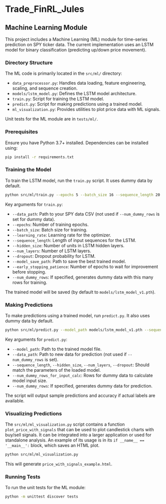 # Trade_FinRL_Jules

## Machine Learning Module

This project includes a Machine Learning (ML) module for time-series prediction on SPY ticker data. The current implementation uses an LSTM model for binary classification (predicting up/down price movement).

### Directory Structure

The ML code is primarily located in the `src/ml/` directory:
-   `data_preprocessor.py`: Handles data loading, feature engineering, scaling, and sequence creation.
-   `models/lstm_model.py`: Defines the LSTM model architecture.
-   `train.py`: Script for training the LSTM model.
-   `predict.py`: Script for making predictions using a trained model.
-   `ml_visualization.py`: Provides utilities to plot price data with ML signals.

Unit tests for the ML module are in `tests/ml/`.

### Prerequisites

Ensure you have Python 3.7+ installed. Dependencies can be installed using:
```bash
pip install -r requirements.txt
```

### Training the Model

To train the LSTM model, run the `train.py` script. It uses dummy data by default.
```bash
python src/ml/train.py --epochs 5 --batch_size 16 --sequence_length 20 --num_dummy_rows 200
```
Key arguments for `train.py`:
-   `--data_path`: Path to your SPY data CSV (not used if `--num_dummy_rows` is set for dummy data).
-   `--epochs`: Number of training epochs.
-   `--batch_size`: Batch size for training.
-   `--learning_rate`: Learning rate for the optimizer.
-   `--sequence_length`: Length of input sequences for the LSTM.
-   `--hidden_size`: Number of units in LSTM hidden layers.
-   `--num_layers`: Number of LSTM layers.
-   `--dropout`: Dropout probability for LSTM.
-   `--model_save_path`: Path to save the best trained model.
-   `--early_stopping_patience`: Number of epochs to wait for improvement before stopping.
-   `--num_dummy_rows`: If specified, generates dummy data with this many rows for training.

The trained model will be saved (by default to `models/lstm_model_v1.pth`).

### Making Predictions

To make predictions using a trained model, run `predict.py`. It also uses dummy data by default.
```bash
python src/ml/predict.py --model_path models/lstm_model_v1.pth --sequence_length 20 --num_dummy_rows_for_input_calc 100 --num_dummy_rows 100
```
Key arguments for `predict.py`:
-   `--model_path`: Path to the trained model file.
-   `--data_path`: Path to new data for prediction (not used if `--num_dummy_rows` is set).
-   `--sequence_length`, `--hidden_size`, `--num_layers`, `--dropout`: Should match the parameters of the loaded model.
-   `--num_dummy_rows_for_input_calc`: Rows for dummy data to calculate model input size.
-   `--num_dummy_rows`: If specified, generates dummy data for prediction.

The script will output sample predictions and accuracy if actual labels are available.

### Visualizing Predictions

The `src/ml/ml_visualization.py` script contains a function `plot_price_with_signals` that can be used to plot candlestick charts with buy/sell signals. It can be integrated into a larger application or used for standalone analysis. An example of its usage is in its `if __name__ == '__main__':` block, which saves an HTML plot.
```bash
python src/ml/ml_visualization.py
```
This will generate `price_with_signals_example.html`.

### Running Tests

To run the unit tests for the ML module:
```bash
python -m unittest discover tests
```